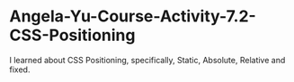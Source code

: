 # Angela-Yu-Course-Activity-7.2-CSS-Positioning
I learned about CSS Positioning, specifically, Static, Absolute, Relative and fixed. 
